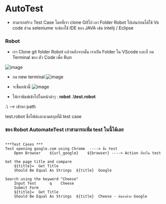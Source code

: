 # AutoTest

-  สามารถสร้าง Test Case โดยที่เรา clone Gitไป เอา Folder Robot ไปเล่นก่อนได้ใช้ Vs code ส่วน seleniume จะต้องใช้ IDE ของ JAVA เช่น intelij / Eclipse 

### Robot 
- เรา Clone git folder Robot เเล้วหลังจากนั้น เราเปิด Folder ใน VScode เเละก็ กด Terminal ของ ตัว Code เพื่อ Run

![image](https://github.com/user-attachments/assets/33822479-7bd6-44f9-b201-4e135688a950)


- กด new terminal 
![image](https://github.com/user-attachments/assets/f2dfe74f-a4fc-4f3a-ad12-80712a8c9287)


- จะขึ้นหน้านี้
![image](https://github.com/user-attachments/assets/c4a0057b-d047-4087-b58f-a88085b34887)


- ให้เราพิมพ์เข้าไปในหน้าดำๆ :
 **robot .\test.robot**
    
.\ --> เข้าหา path

test.robot ชื่อไฟล์เเละนามสกุลที่มี test case


### ของ Robot AutomateTest เราสามารถเพิ่ม test ในนี้ได้เลย

```

***Test Cases ***
Test opening google.com using Chrome  ----> ชื่อ test
    Open Browser    ${url_google}    ${browser} ----> Action ที่ทำใน test 

Get the page title and compare
    ${title}=  Get Title
    Should Be Equal As Strings  ${title}  Google

Search using the keyword "Cheese"
    Input Text      q    Cheese
    Submit Form
    ${title}=  Get Title
    Should Be Equal As Strings  ${title}  Cheese - ค้นหาด้วย Google

```
